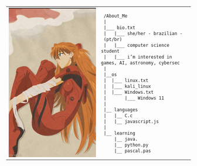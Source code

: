 <table>
  <tr>
    <td style="width: 50%;">
     <img 
      src="https://github.com/shaylaalves/shaylaalves/blob/main/asuka.png"
      alt="Asuka" style="width: 200%;
      border: none;"/>
    </td>
    <td style="width: 50%; vertical-align: top;">


     /About_Me
     |
     |___ bio.txt
     |   |___ she/her - brazilian -
     (pt/br)
     |   |___ computer science student
     |   |___ i’m interested in games, AI, astronomy, cybersec
     |
     |__os
     |  |___ linux.txt
     |  |___ kali_linux
     |  |___ Windows.txt
     |       |___ Windows 11
     |
     |__ languages
     |   |__ C.c
     |   |__ javascript.js
     |
     |__ learning
         |__ java.
         |__ python.py
         |__ pascal.pas
  </tr>
</table>
